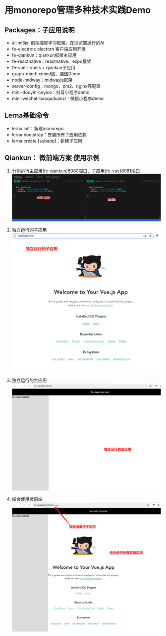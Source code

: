 # 用monorepo管理多种技术实践Demo
<!-- ## 实践技术概览
- Lerna【monorepo解决方案】：https://github.com/lerna/lerna
- Qiankun【微前端解决方案】：https://qiankun.umijs.org/zh/guide/getting-started
- VueJS【广泛使用的前端框架】：https://cn.vuejs.org/v2/guide/
- MidwayJS【基于EggJS的上层node框架】：https://midwayjs.org/midway/guide.html#%E5%BF%AB%E9%80%9F%E4%B8%8A%E6%89%8B -->


## Packages：子应用说明
- ai-ml5js: 前端深度学习框架，在浏览器运行的AI
- fe-electron: electorn 客户端应用开发
- fe-qiankun：qiankun框架主应用
- fe-reactnative：reactnative、expo框架
- fe-vue：vuejs + qiankun子应用
- graph-mind: xmind图、脑图Demo
- node-midway：midwayjs框架
- server-config：mongo、pm2、nginx等配置
- mini-douyin-ceyice：抖音小程序demo
- mini-wechat-baoquduanzi：微信小程序demo


## Lerna基础命令
- lerna init：新建monorepo
- lerna bootstrap：安装所有子应用依赖
- lerna create [subapp]：新建子应用

## Qiankun： 微前端方案 使用示例
1. 分别运行主应用(fe-qiankun)8080端口、子应用(fe-vue)8081端口
![](./doc/2021-01-27-14-30-53.png)

2. 独立运行的子应用
![](./doc/2021-01-27-14-36-40.png)

3. 独立运行的主应用
![](./doc/2021-01-27-14-37-21.png)

4. 结合使用微前端
![](./doc/2021-01-27-14-38-23.png)